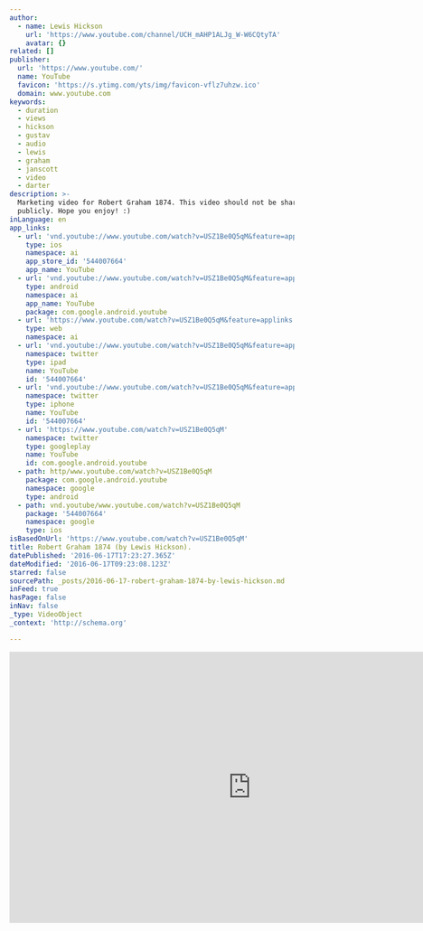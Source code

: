```yaml
---
author:
  - name: Lewis Hickson
    url: 'https://www.youtube.com/channel/UCH_mAHP1ALJg_W-W6CQtyTA'
    avatar: {}
related: []
publisher:
  url: 'https://www.youtube.com/'
  name: YouTube
  favicon: 'https://s.ytimg.com/yts/img/favicon-vflz7uhzw.ico'
  domain: www.youtube.com
keywords:
  - duration
  - views
  - hickson
  - gustav
  - audio
  - lewis
  - graham
  - janscott
  - video
  - darter
description: >-
  Marketing video for Robert Graham 1874. This video should not be shared
  publicly. Hope you enjoy! :)
inLanguage: en
app_links:
  - url: 'vnd.youtube://www.youtube.com/watch?v=USZ1Be0Q5qM&feature=applinks'
    type: ios
    namespace: ai
    app_store_id: '544007664'
    app_name: YouTube
  - url: 'vnd.youtube://www.youtube.com/watch?v=USZ1Be0Q5qM&feature=applinks'
    type: android
    namespace: ai
    app_name: YouTube
    package: com.google.android.youtube
  - url: 'https://www.youtube.com/watch?v=USZ1Be0Q5qM&feature=applinks'
    type: web
    namespace: ai
  - url: 'vnd.youtube://www.youtube.com/watch?v=USZ1Be0Q5qM&feature=applinks'
    namespace: twitter
    type: ipad
    name: YouTube
    id: '544007664'
  - url: 'vnd.youtube://www.youtube.com/watch?v=USZ1Be0Q5qM&feature=applinks'
    namespace: twitter
    type: iphone
    name: YouTube
    id: '544007664'
  - url: 'https://www.youtube.com/watch?v=USZ1Be0Q5qM'
    namespace: twitter
    type: googleplay
    name: YouTube
    id: com.google.android.youtube
  - path: http/www.youtube.com/watch?v=USZ1Be0Q5qM
    package: com.google.android.youtube
    namespace: google
    type: android
  - path: vnd.youtube/www.youtube.com/watch?v=USZ1Be0Q5qM
    package: '544007664'
    namespace: google
    type: ios
isBasedOnUrl: 'https://www.youtube.com/watch?v=USZ1Be0Q5qM'
title: Robert Graham 1874 (by Lewis Hickson).
datePublished: '2016-06-17T17:23:27.365Z'
dateModified: '2016-06-17T09:23:08.123Z'
starred: false
sourcePath: _posts/2016-06-17-robert-graham-1874-by-lewis-hickson.md
inFeed: true
hasPage: false
inNav: false
_type: VideoObject
_context: 'http://schema.org'

---
```

<iframe src="https://cdn.embedly.com/widgets/media.html?src=https%3A%2F%2Fwww.youtube.com%2Fembed%2FUSZ1Be0Q5qM%3Ffeature%3Doembed&amp;url=http%3A%2F%2Fwww.youtube.com%2Fwatch%3Fv%3DUSZ1Be0Q5qM&amp;image=https%3A%2F%2Fi.ytimg.com%2Fvi%2FUSZ1Be0Q5qM%2Fhqdefault.jpg&amp;key=b7d04c9b404c499eba89ee7072e1c4f7&amp;type=text%2Fhtml&amp;schema=youtube" width="854" height="480" scrolling="no" frameborder="0" allowfullscreen="" style=""></iframe>